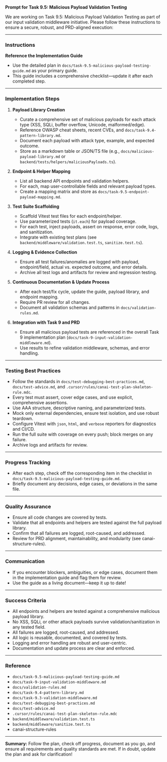 **Prompt for Task 9.5: Malicious Payload Validation Testing**

We are working on Task 9.5: Malicious Payload Validation Testing as part of our input validation
middleware initiative. Please follow these instructions to ensure a secure, robust, and PRD-aligned
execution:

---

### Instructions

**Reference the Implementation Guide**

- Use the detailed plan in `docs/task-9.5-malicious-payload-testing-guide.md` as your primary guide.
- This guide includes a comprehensive checklist—update it after each completed step.

---

### Implementation Steps

1. **Payload Library Creation**
   - Curate a comprehensive set of malicious payloads for each attack type (XSS, SQLi, buffer
     overflow, Unicode, malformed/edge).
   - Reference OWASP cheat sheets, recent CVEs, and `docs/task-9.4-pattern-library.md`.
   - Document each payload with attack type, example, and expected outcome.
   - Store as a markdown table or JSON/TS file (e.g., `docs/malicious-payload-library.md` or
     `backend/tests/helpers/maliciousPayloads.ts`).

2. **Endpoint & Helper Mapping**
   - List all backend API endpoints and validation helpers.
   - For each, map user-controllable fields and relevant payload types.
   - Create a mapping matrix and store as `docs/task-9.5-endpoint-payload-mapping.md`.

3. **Test Suite Scaffolding**
   - Scaffold Vitest test files for each endpoint/helper.
   - Use parameterized tests (`it.each`) for payload coverage.
   - For each test, inject payloads, assert on response, error code, logs, and sanitization.
   - Integrate with existing test plans (see `backend/middleware/validation.test.ts`,
     `sanitize.test.ts`).

4. **Logging & Evidence Collection**
   - Ensure all test failures/anomalies are logged with payload, endpoint/field, actual vs. expected
     outcome, and error details.
   - Archive all test logs and artifacts for review and regression testing.

5. **Continuous Documentation & Update Process**
   - After each test/fix cycle, update the guide, payload library, and endpoint mapping.
   - Require PR review for all changes.
   - Document all validation schemas and patterns in `docs/validation-rules.md`.

6. **Integration with Task 9 and PRD**
   - Ensure all malicious payload tests are referenced in the overall Task 9 implementation plan
     (`docs/task-9-input-validation-middleware.md`).
   - Use results to refine validation middleware, schemas, and error handling.

---

### Testing Best Practices

- Follow the standards in `docs/test-debugging-best-practices.md`, `docs/test-advice.md`, and
  `.cursor/rules/canai-test-plan-skeleton-rule.mdc`.
- Every test must assert, cover edge cases, and use explicit, comprehensive assertions.
- Use AAA structure, descriptive naming, and parameterized tests.
- Mock only external dependencies, ensure test isolation, and use robust teardown.
- Configure Vitest with `json`, `html`, and `verbose` reporters for diagnostics and CI/CD.
- Run the full suite with coverage on every push; block merges on any failure.
- Archive logs and artifacts for review.

---

### Progress Tracking

- After each step, check off the corresponding item in the checklist in
  `docs/task-9.5-malicious-payload-testing-guide.md`.
- Briefly document any decisions, edge cases, or deviations in the same file.

---

### Quality Assurance

- Ensure all code changes are covered by tests.
- Validate that all endpoints and helpers are tested against the full payload library.
- Confirm that all failures are logged, root-caused, and addressed.
- Review for PRD alignment, maintainability, and modularity (see canai-structure-rules).

---

### Communication

- If you encounter blockers, ambiguities, or edge cases, document them in the implementation guide
  and flag them for review.
- Use the guide as a living document—keep it up to date!

---

### Success Criteria

- All endpoints and helpers are tested against a comprehensive malicious payload library.
- No XSS, SQLi, or other attack payloads survive validation/sanitization in any tested field.
- All failures are logged, root-caused, and addressed.
- All logic is reusable, documented, and covered by tests.
- Logging and error handling are robust and user-centric.
- Documentation and update process are clear and enforced.

---

### Reference

- `docs/task-9.5-malicious-payload-testing-guide.md`
- `docs/task-9-input-validation-middleware.md`
- `docs/validation-rules.md`
- `docs/task-9.4-pattern-library.md`
- `docs/task-9.3-validation-middleware.md`
- `docs/test-debugging-best-practices.md`
- `docs/test-advice.md`
- `.cursor/rules/canai-test-plan-skeleton-rule.mdc`
- `backend/middleware/validation.test.ts`
- `backend/middleware/sanitize.test.ts`
- canai-structure-rules

---

**Summary:** Follow the plan, check off progress, document as you go, and ensure all requirements
and quality standards are met. If in doubt, update the plan and ask for clarification!
